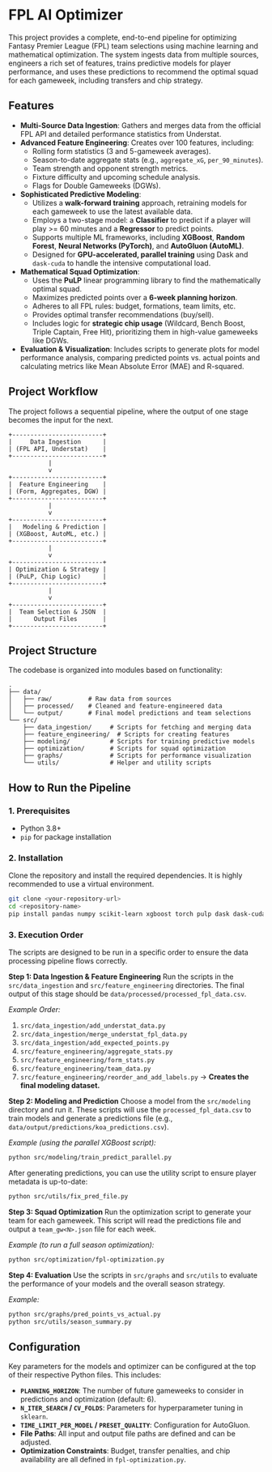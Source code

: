 # FPL AI Optimizer

This project provides a complete, end-to-end pipeline for optimizing Fantasy Premier League (FPL) team selections using machine learning and mathematical optimization. The system ingests data from multiple sources, engineers a rich set of features, trains predictive models for player performance, and uses these predictions to recommend the optimal squad for each gameweek, including transfers and chip strategy.

## Features

* **Multi-Source Data Ingestion**: Gathers and merges data from the official FPL API and detailed performance statistics from Understat.
* **Advanced Feature Engineering**: Creates over 100 features, including:
    * Rolling form statistics (3 and 5-gameweek averages).
    * Season-to-date aggregate stats (e.g., `aggregate_xG`, `per_90_minutes`).
    * Team strength and opponent strength metrics.
    * Fixture difficulty and upcoming schedule analysis.
    * Flags for Double Gameweeks (DGWs).
* **Sophisticated Predictive Modeling**:
    * Utilizes a **walk-forward training** approach, retraining models for each gameweek to use the latest available data.
    * Employs a two-stage model: a **Classifier** to predict if a player will play >= 60 minutes and a **Regressor** to predict points.
    * Supports multiple ML frameworks, including **XGBoost**, **Random Forest**, **Neural Networks (PyTorch)**, and **AutoGluon (AutoML)**.
    * Designed for **GPU-accelerated, parallel training** using Dask and `dask-cuda` to handle the intensive computational load.
* **Mathematical Squad Optimization**:
    * Uses the **PuLP** linear programming library to find the mathematically optimal squad.
    * Maximizes predicted points over a **6-week planning horizon**.
    * Adheres to all FPL rules: budget, formations, team limits, etc.
    * Provides optimal transfer recommendations (buy/sell).
    * Includes logic for **strategic chip usage** (Wildcard, Bench Boost, Triple Captain, Free Hit), prioritizing them in high-value gameweeks like DGWs.
* **Evaluation & Visualization**: Includes scripts to generate plots for model performance analysis, comparing predicted points vs. actual points and calculating metrics like Mean Absolute Error (MAE) and R-squared.

## Project Workflow

The project follows a sequential pipeline, where the output of one stage becomes the input for the next.

```
+-------------------------+
|     Data Ingestion      |
| (FPL API, Understat)    |
+-------------------------+
           |
           v
+-------------------------+
|  Feature Engineering    |
| (Form, Aggregates, DGW) |
+-------------------------+
           |
           v
+-------------------------+
|   Modeling & Prediction |
| (XGBoost, AutoML, etc.) |
+-------------------------+
           |
           v
+-------------------------+
| Optimization & Strategy |
| (PuLP, Chip Logic)      |
+-------------------------+
           |
           v
+-------------------------+
|  Team Selection & JSON  |
|      Output Files       |
+-------------------------+
```

## Project Structure

The codebase is organized into modules based on functionality:

```
.
├── data/
│   ├── raw/          # Raw data from sources
│   ├── processed/    # Cleaned and feature-engineered data
│   └── output/       # Final model predictions and team selections
└── src/
    ├── data_ingestion/     # Scripts for fetching and merging data
    ├── feature_engineering/  # Scripts for creating features
    ├── modeling/           # Scripts for training predictive models
    ├── optimization/       # Scripts for squad optimization
    ├── graphs/             # Scripts for performance visualization
    └── utils/              # Helper and utility scripts
```

## How to Run the Pipeline

### 1. Prerequisites

* Python 3.8+
* `pip` for package installation

### 2. Installation

Clone the repository and install the required dependencies. It is highly recommended to use a virtual environment.

```bash
git clone <your-repository-url>
cd <repository-name>
pip install pandas numpy scikit-learn xgboost torch pulp dask dask-cuda autogluon
```

### 3. Execution Order

The scripts are designed to be run in a specific order to ensure the data processing pipeline flows correctly.

**Step 1: Data Ingestion & Feature Engineering**
Run the scripts in the `src/data_ingestion` and `src/feature_engineering` directories. The final output of this stage should be `data/processed/processed_fpl_data.csv`.

*Example Order:*
1.  `src/data_ingestion/add_understat_data.py`
2.  `src/data_ingestion/merge_understat_fpl_data.py`
3.  `src/data_ingestion/add_expected_points.py`
4.  `src/feature_engineering/aggregate_stats.py`
5.  `src/feature_engineering/form_stats.py`
6.  `src/feature_engineering/team_data.py`
7.  `src/feature_engineering/reorder_and_add_labels.py` -> **Creates the final modeling dataset.**

**Step 2: Modeling and Prediction**
Choose a model from the `src/modeling` directory and run it. These scripts will use the `processed_fpl_data.csv` to train models and generate a predictions file (e.g., `data/output/predictions/koa_predictions.csv`).

*Example (using the parallel XGBoost script):*
```bash
python src/modeling/train_predict_parallel.py
```

After generating predictions, you can use the utility script to ensure player metadata is up-to-date:

```bash
python src/utils/fix_pred_file.py
```

**Step 3: Squad Optimization**
Run the optimization script to generate your team for each gameweek. This script will read the predictions file and output a `team_gw<N>.json` file for each week.

*Example (to run a full season optimization):*
```bash
python src/optimization/fpl-optimization.py
```

**Step 4: Evaluation**
Use the scripts in `src/graphs` and `src/utils` to evaluate the performance of your models and the overall season strategy.

*Example:*
```bash
python src/graphs/pred_points_vs_actual.py
python src/utils/season_summary.py
```

## Configuration

Key parameters for the models and optimizer can be configured at the top of their respective Python files. This includes:

* **`PLANNING_HORIZON`**: The number of future gameweeks to consider in predictions and optimization (default: 6).
* **`N_ITER_SEARCH` / `CV_FOLDS`**: Parameters for hyperparameter tuning in `sklearn`.
* **`TIME_LIMIT_PER_MODEL` / `PRESET_QUALITY`**: Configuration for AutoGluon.
* **File Paths**: All input and output file paths are defined and can be adjusted.
* **Optimization Constraints**: Budget, transfer penalties, and chip availability are all defined in `fpl-optimization.py`.
